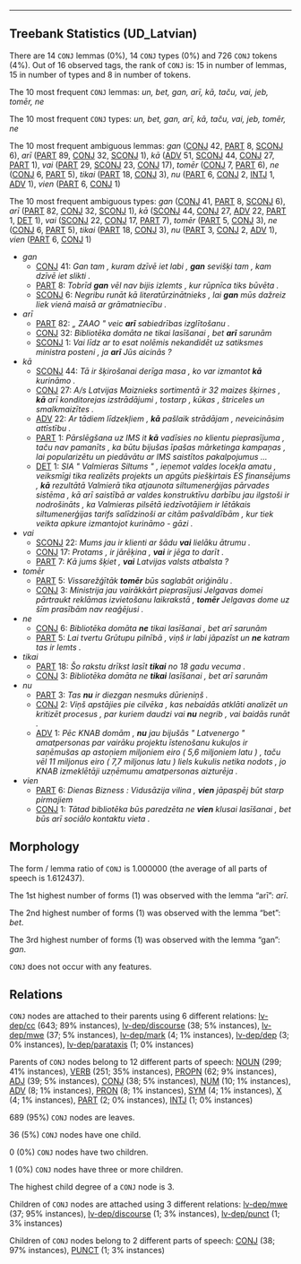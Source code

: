 

--------------------------------------------------------------------------------

## Treebank Statistics (UD_Latvian)

There are 14 `CONJ` lemmas (0%), 14 `CONJ` types (0%) and 726 `CONJ` tokens (4%).
Out of 16 observed tags, the rank of `CONJ` is: 15 in number of lemmas, 15 in number of types and 8 in number of tokens.

The 10 most frequent `CONJ` lemmas: <em>un, bet, gan, arī, kā, taču, vai, jeb, tomēr, ne</em>

The 10 most frequent `CONJ` types:  <em>un, bet, gan, arī, kā, taču, vai, jeb, tomēr, ne</em>

The 10 most frequent ambiguous lemmas: <em>gan</em> ([CONJ]() 42, [PART]() 8, [SCONJ]() 6), <em>arī</em> ([PART]() 89, [CONJ]() 32, [SCONJ]() 1), <em>kā</em> ([ADV]() 51, [SCONJ]() 44, [CONJ]() 27, [PART]() 1), <em>vai</em> ([PART]() 29, [SCONJ]() 23, [CONJ]() 17), <em>tomēr</em> ([CONJ]() 7, [PART]() 6), <em>ne</em> ([CONJ]() 6, [PART]() 5), <em>tikai</em> ([PART]() 18, [CONJ]() 3), <em>nu</em> ([PART]() 6, [CONJ]() 2, [INTJ]() 1, [ADV]() 1), <em>vien</em> ([PART]() 6, [CONJ]() 1)

The 10 most frequent ambiguous types:  <em>gan</em> ([CONJ]() 41, [PART]() 8, [SCONJ]() 6), <em>arī</em> ([PART]() 82, [CONJ]() 32, [SCONJ]() 1), <em>kā</em> ([SCONJ]() 44, [CONJ]() 27, [ADV]() 22, [PART]() 1, [DET]() 1), <em>vai</em> ([SCONJ]() 22, [CONJ]() 17, [PART]() 7), <em>tomēr</em> ([PART]() 5, [CONJ]() 3), <em>ne</em> ([CONJ]() 6, [PART]() 5), <em>tikai</em> ([PART]() 18, [CONJ]() 3), <em>nu</em> ([PART]() 3, [CONJ]() 2, [ADV]() 1), <em>vien</em> ([PART]() 6, [CONJ]() 1)


* <em>gan</em>
  * [CONJ]() 41: <em>Gan tam , kuram dzīvē iet labi , <b>gan</b> sevišķi tam , kam dzīvē iet slikti .</em>
  * [PART]() 8: <em>Tobrīd <b>gan</b> vēl nav bijis izlemts , kur rūpnīca tiks būvēta .</em>
  * [SCONJ]() 6: <em>Negribu runāt kā literatūrzinātnieks , lai <b>gan</b> mūs dažreiz liek vienā maisā ar grāmatniecību .</em>
* <em>arī</em>
  * [PART]() 82: <em>„ ZAAO " veic <b>arī</b> sabiedrības izglītošanu .</em>
  * [CONJ]() 32: <em>Bibliotēka domāta ne tikai lasīšanai , bet <b>arī</b> sarunām</em>
  * [SCONJ]() 1: <em>Vai līdz ar to esat nolēmis nekandidēt uz satiksmes ministra posteni , ja <b>arī</b> Jūs aicinās ?</em>
* <em>kā</em>
  * [SCONJ]() 44: <em>Tā ir šķirošanai derīga masa , ko var izmantot <b>kā</b> kurināmo .</em>
  * [CONJ]() 27: <em>A/s Latvijas Maiznieks sortimentā ir 32 maizes šķirnes , <b>kā</b> arī konditorejas izstrādājumi , tostarp , kūkas , štriceles un smalkmaizītes .</em>
  * [ADV]() 22: <em>Ar tādiem līdzekļiem , <b>kā</b> pašlaik strādājam , neveicināsim attīstību .</em>
  * [PART]() 1: <em>Pārslēgšana uz IMS it <b>kā</b> vadīsies no klientu pieprasījuma , taču nav pamanīts , ka būtu bijušas īpašas mārketinga kampaņas , lai popularizētu un piedāvātu ar IMS saistītos pakalpojumus ...</em>
  * [DET]() 1: <em>SIA " Valmieras Siltums " , ieņemot valdes locekļa amatu , veiksmīgi tika realizēts projekts un apgūts piešķirtais ES finansējums , <b>kā</b> rezultātā Valmierā tika atjaunota siltumenerģijas pārvades sistēma , kā arī saistībā ar valdes konstruktīvu darbību jau ilgstoši ir nodrošināts , ka Valmieras pilsētā iedzīvotājiem ir lētākais siltumenerģijas tarifs salīdzinoši ar citām pašvaldībām , kur tiek veikta apkure izmantojot kurināmo - gāzi .</em>
* <em>vai</em>
  * [SCONJ]() 22: <em>Mums jau ir klienti ar šādu <b>vai</b> lielāku ātrumu .</em>
  * [CONJ]() 17: <em>Protams , ir jārēķina , <b>vai</b> ir jēga to darīt .</em>
  * [PART]() 7: <em>Kā jums šķiet , <b>vai</b> Latvijas valsts atbalsta ?</em>
* <em>tomēr</em>
  * [PART]() 5: <em>Vissarežģītāk <b>tomēr</b> būs saglabāt oriģinālu .</em>
  * [CONJ]() 3: <em>Ministrija jau vairākkārt pieprasījusi Jelgavas domei pārtraukt reklāmas izvietošanu laikrakstā , <b>tomēr</b> Jelgavas dome uz šīm prasībām nav reaģējusi .</em>
* <em>ne</em>
  * [CONJ]() 6: <em>Bibliotēka domāta <b>ne</b> tikai lasīšanai , bet arī sarunām</em>
  * [PART]() 5: <em>Lai tvertu Grūtupu pilnībā , viņš ir labi jāpazīst un <b>ne</b> katram tas ir lemts .</em>
* <em>tikai</em>
  * [PART]() 18: <em>Šo rakstu drīkst lasīt <b>tikai</b> no 18 gadu vecuma .</em>
  * [CONJ]() 3: <em>Bibliotēka domāta ne <b>tikai</b> lasīšanai , bet arī sarunām</em>
* <em>nu</em>
  * [PART]() 3: <em>Tas <b>nu</b> ir diezgan nesmuks dūrieniņš .</em>
  * [CONJ]() 2: <em>Viņš apstājies pie cilvēka , kas nebaidās atklāti analizēt un kritizēt procesus , par kuriem daudzi vai <b>nu</b> negrib , vai baidās runāt .</em>
  * [ADV]() 1: <em>Pēc KNAB domām , <b>nu</b> jau bijušās " Latvenergo " amatpersonas par vairāku projektu īstenošanu kukuļos ir saņēmušas ap astoņiem miljoniem eiro ( 5,6 miljoniem latu ) , taču vēl 11 miljonus eiro ( 7,7 miljonus latu ) liels kukulis netika nodots , jo KNAB izmeklētāji uzņēmumu amatpersonas aizturēja .</em>
* <em>vien</em>
  * [PART]() 6: <em>Dienas Bizness : Vidusāzija vilina , <b>vien</b> jāpaspēj būt starp pirmajiem</em>
  * [CONJ]() 1: <em>Tātad bibliotēka būs paredzēta ne <b>vien</b> klusai lasīšanai , bet būs arī sociālo kontaktu vieta .</em>

## Morphology

The form / lemma ratio of `CONJ` is 1.000000 (the average of all parts of speech is 1.612437).

The 1st highest number of forms (1) was observed with the lemma “arī”: <em>arī</em>.

The 2nd highest number of forms (1) was observed with the lemma “bet”: <em>bet</em>.

The 3rd highest number of forms (1) was observed with the lemma “gan”: <em>gan</em>.

`CONJ` does not occur with any features.


## Relations

`CONJ` nodes are attached to their parents using 6 different relations: [lv-dep/cc]() (643; 89% instances), [lv-dep/discourse]() (38; 5% instances), [lv-dep/mwe]() (37; 5% instances), [lv-dep/mark]() (4; 1% instances), [lv-dep/dep]() (3; 0% instances), [lv-dep/parataxis]() (1; 0% instances)

Parents of `CONJ` nodes belong to 12 different parts of speech: [NOUN]() (299; 41% instances), [VERB]() (251; 35% instances), [PROPN]() (62; 9% instances), [ADJ]() (39; 5% instances), [CONJ]() (38; 5% instances), [NUM]() (10; 1% instances), [ADV]() (8; 1% instances), [PRON]() (8; 1% instances), [SYM]() (4; 1% instances), [X]() (4; 1% instances), [PART]() (2; 0% instances), [INTJ]() (1; 0% instances)

689 (95%) `CONJ` nodes are leaves.

36 (5%) `CONJ` nodes have one child.

0 (0%) `CONJ` nodes have two children.

1 (0%) `CONJ` nodes have three or more children.

The highest child degree of a `CONJ` node is 3.

Children of `CONJ` nodes are attached using 3 different relations: [lv-dep/mwe]() (37; 95% instances), [lv-dep/discourse]() (1; 3% instances), [lv-dep/punct]() (1; 3% instances)

Children of `CONJ` nodes belong to 2 different parts of speech: [CONJ]() (38; 97% instances), [PUNCT]() (1; 3% instances)


